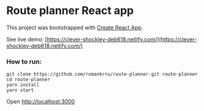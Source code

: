# Route planner React app
This project was bootstrapped with [Create React App](https://github.com/facebookincubator/create-react-app).

See live demo: [https://clever-shockley-deb618.netlify.com/](https://clever-shockley-deb618.netlify.com/)

### How to run:
```
git clone https://github.com/romankrru/route-planner.git route-planner
cd route-planner
yarn install
yarn start
```
Open [http://localhost:3000](http://localhost:3000)